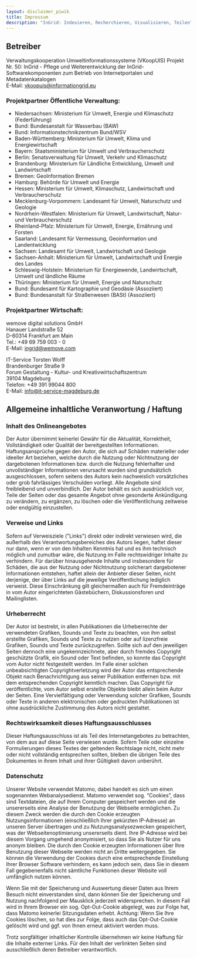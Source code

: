 ```yaml
---
layout: disclaimer_piwik
title: Impressum
description: "InGrid: Indexieren, Recherchieren, Visualisieren, Teilen"
---
```


## Betreiber

Verwaltungskooperation Umweltinformationssysteme (VKoopUIS) Projekt Nr. 50: InGrid - Pflege und Weiterentwicklung der 
InGrid-Softwarekomponenten zum Betrieb von Internetportalen und Metadatenkatalogen<br>
E-Mail: vkoopuis@informationgrid.eu

### Projektpartner Öffentliche Verwaltung:

- Niedersachsen: Ministerium für Umwelt, Energie und Klimaschutz (Federführung)
- Bund: Bundesanstalt für Wasserbau (BAW)
- Bund: Informationstechnikzentrum Bund/WSV
- Baden-Württemberg: Ministerium für Umwelt, Klima und Energiewirtschaft
- Bayern: Staatsministerium für Umwelt und Verbraucherschutz
- Berlin: Senatsverwaltung für Umwelt, Verkehr und Klimaschutz
- Brandenburg: Ministerium für Ländliche Entwicklung, Umwelt und Landwirtschaft
- Bremen: GeoInformation Bremen
- Hamburg: Behörde für Umwelt und Energie
- Hessen: Ministerium für Umwelt, Klimaschutz, Landwirtschaft und Verbraucherschutz
- Mecklenburg-Vorpommern: Landesamt für Umwelt, Naturschutz und Geologie
- Nordrhein-Westfalen: Ministerium für Umwelt, Landwirtschaft, Natur- und Verbraucherschutz
- Rheinland-Pfalz: Ministerium für Umwelt, Energie, Ernährung und Forsten
- Saarland: Landesamt für Vermessung, Geoinformation und Landentwicklung
- Sachsen: Landesamt für Umwelt, Landwirtschaft und Geologie
- Sachsen-Anhalt: Ministerium für Umwelt, Landwirtschaft und Energie des Landes
- Schleswig-Holstein: Ministerium für Energiewende, Landwirtschaft, Umwelt und ländliche Räume
- Thüringen: Ministerium für Umwelt, Energie und Naturschutz
- Bund: Bundesamt für Kartographie und Geodäsie (Assoziiert)
- Bund: Bundesanstalt für Straßenwesen (BASt) (Assoziiert)

### Projektpartner Wirtschaft:

wemove digital solutions GmbH<br>
Hanauer Landstraße 52<br>
D-60314 Frankfurt am Main<br>
Tel.: +49 69 759 003 - 0<br>
E-Mail: ingrid@wemove.com

IT-Service Torsten Wolff<br>
Brandenburger Straße 9<br>
Forum Gestaltung - Kultur- und Kreativwirtschaftszentrum<br>
39104 Magdeburg<br>
Telefon:	+49 391 99044 800<br>
E-Mail:	info@it-service-magdeburg.de

## Allgemeine inhaltliche Veranwortung / Haftung


### Inhalt des Onlineangebotes

Der Autor übernimmt keinerlei Gewähr für die Aktualität, Korrektheit, Vollständigkeit oder Qualität der bereitgestellten Informationen. Haftungsansprüche gegen den Autor, die sich auf Schäden materieller oder ideeller Art beziehen, welche durch die Nutzung oder Nichtnutzung der dargebotenen Informationen bzw. durch die Nutzung fehlerhafter und unvollständiger Informationen verursacht wurden sind grundsätzlich ausgeschlossen, sofern seitens des Autors kein nachweislich vorsätzliches oder grob fahrlässiges Verschulden vorliegt. Alle Angebote sind freibleibend und unverbindlich. Der Autor behält es sich ausdrücklich vor, Teile der Seiten oder das gesamte Angebot ohne gesonderte Ankündigung zu verändern, zu ergänzen, zu löschen oder die Veröffentlichung zeitweise oder endgültig einzustellen.

### Verweise und Links

Sofern auf Verweisziele ("Links") direkt oder indirekt verwiesen wird, die außerhalb des Verantwortungsbereiches des Autors liegen, haftet dieser nur dann, wenn er von den Inhalten Kenntnis hat und es ihm technisch möglich und zumutbar wäre, die Nutzung im Falle rechtswidriger Inhalte zu verhindern. Für darüber hinausgehende Inhalte und insbesondere für Schäden, die aus der Nutzung oder Nichtnutzung solcherart dargebotener Informationen entstehen, haftet allein der Anbieter dieser Seiten, nicht derjenige, der über Links auf die jeweilige Veröffentlichung lediglich verweist. Diese Einschränkung gilt gleichermaßen auch für Fremdeinträge in vom Autor eingerichteten Gästebüchern, Diskussionsforen und Mailinglisten.

### Urheberrecht

Der Autor ist bestrebt, in allen Publikationen die Urheberrechte der verwendeten Grafiken, Sounds und Texte zu beachten, von ihm selbst erstellte Grafiken, Sounds und Texte zu nutzen oder auf lizenzfreie Grafiken, Sounds und Texte zurückzugreifen. Sollte sich auf den jeweiligen Seiten dennoch eine ungekennzeichnete, aber durch fremdes Copyright geschützte Grafik, ein Sound oder Text befinden, so konnte das Copyright vom Autor nicht festgestellt werden. Im Falle einer solchen unbeabsichtigten Copyrightverletzung wird der Autor das entsprechende Objekt nach Benachrichtigung aus seiner Publikation entfernen bzw. mit dem entsprechenden Copyright kenntlich machen. Das Copyright für veröffentlichte, vom Autor selbst erstellte Objekte bleibt allein beim Autor der Seiten. Eine Vervielfältigung oder Verwendung solcher Grafiken, Sounds oder Texte in anderen elektronischen oder gedruckten Publikationen ist ohne ausdrückliche Zustimmung des Autors nicht gestattet.

### Rechtswirksamkeit dieses Haftungsausschlusses

Dieser Haftungsausschluss ist als Teil des Internetangebotes zu betrachten, von dem aus auf diese Seite verwiesen wurde. Sofern Teile oder einzelne Formulierungen dieses Textes der geltenden Rechtslage nicht, nicht mehr oder nicht vollständig entsprechen sollten, bleiben die übrigen Teile des Dokumentes in ihrem Inhalt und ihrer Gültigkeit davon unberührt.
 
### Datenschutz

Unserer Website verwendet Matomo, dabei handelt es sich um einen sogenannten Webanalysedienst. Matomo verwendet sog. “Cookies”, dass sind Textdateien, die auf Ihrem Computer gespeichert werden und die unsererseits eine Analyse der Benutzung der Webseite ermöglichen. Zu diesem Zweck werden die durch den Cookie erzeugten Nutzungsinformationen (einschließlich Ihrer gekürzten IP-Adresse) an unseren Server übertragen und zu Nutzungsanalysezwecken gespeichert, was der Webseitenoptimierung unsererseits dient. Ihre IP-Adresse wird bei diesem Vorgang umge­hend anony­mi­siert, so dass Sie als Nutzer für uns anonym bleiben. Die durch den Cookie erzeugten Informationen über Ihre Benutzung dieser Webseite werden nicht an Dritte weitergegeben. Sie können die Verwendung der Cookies durch eine entsprechende Einstellung Ihrer Browser Software verhindern, es kann jedoch sein, dass Sie in diesem Fall gegebenenfalls nicht sämtliche Funktionen dieser Website voll umfänglich nutzen können.

Wenn Sie mit der Spei­che­rung und Aus­wer­tung die­ser Daten aus Ihrem Besuch nicht ein­ver­stan­den sind, dann kön­nen Sie der Spei­che­rung und Nut­zung nachfolgend per Maus­klick jederzeit wider­spre­chen. In diesem Fall wird in Ihrem Browser ein sog. Opt-Out-Cookie abgelegt, was zur Folge hat, dass Matomo kei­ner­lei Sit­zungs­da­ten erhebt. Achtung: Wenn Sie Ihre Cookies löschen, so hat dies zur Folge, dass auch das Opt-Out-Cookie gelöscht wird und ggf. von Ihnen erneut aktiviert werden muss.


Trotz sorgfältiger inhaltlicher Kontrolle übernehmen wir keine Haftung für die Inhalte externer Links. Für den Inhalt der verlinkten Seiten sind ausschließlich deren Betreiber verantwortlich.

